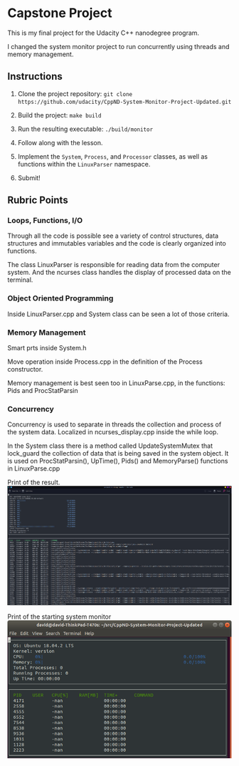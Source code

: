 # Capstone Project

This is my final project for the Udacity C++ nanodegree program.

I changed the system monitor project to run concurrently using threads
and memory management.

## Instructions

1. Clone the project repository: `git clone https://github.com/udacity/CppND-System-Monitor-Project-Updated.git`

2. Build the project: `make build`

3. Run the resulting executable: `./build/monitor`

4. Follow along with the lesson.

5. Implement the `System`, `Process`, and `Processor` classes, as well as functions within the `LinuxParser` namespace.

6. Submit!

## Rubric Points
### Loops, Functions, I/O 
Through all the code is possible see a variety of control structures, data structures and immutables variables
and the code is clearly organized into functions.

The class LinuxParser is responsible for reading data from the computer system.
And the ncurses class handles the display of processed data on the terminal.

### Object Oriented Programming
Inside LinuxParser.cpp and System class can be seen a lot of those criteria.

### Memory Management
Smart prts inside System.h

Move operation inside Process.cpp in the definition of the Process constructor.

Memory management is best seen too in LinuxParse.cpp, in the functions: Pids and ProcStatParsin

### Concurrency
Concurrency is used to separate in threads the collection and process of the system data. Localized in ncurses_display.cpp inside
the while loop.

In the System class there is a method called UpdateSystemMutex that lock_guard the collection of data that is being saved
in the system object. It is used on ProcStatParsin(), UpTime(), Pids() and MemoryParse() functions in LinuxParse.cpp


Print of the result.
![System Monitor](images/capstoneFinalSysMonitor.png)

Print of the starting system monitor
![Starting System Monitor](images/starting_monitor.png)
